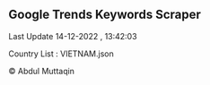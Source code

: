 

## Google Trends Keywords Scraper 
 
Last Update 14-12-2022 , 13:42:03

Country List :
VIETNAM.json



© Abdul Muttaqin 
